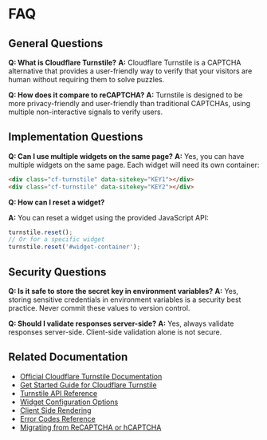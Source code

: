 # FAQ

## General Questions

**Q: What is Cloudflare Turnstile?**
**A:** Cloudflare Turnstile is a CAPTCHA alternative that provides a user-friendly way to verify that your visitors are human without requiring them to solve puzzles.

**Q: How does it compare to reCAPTCHA?**
**A:** Turnstile is designed to be more privacy-friendly and user-friendly than traditional CAPTCHAs, using multiple non-interactive signals to verify users.

## Implementation Questions

**Q: Can I use multiple widgets on the same page?**
**A:** Yes, you can have multiple widgets on the same page. Each widget will need its own container:

```html
<div class="cf-turnstile" data-sitekey="KEY1"></div>
<div class="cf-turnstile" data-sitekey="KEY2"></div>
```

**Q: How can I reset a widget?**

**A:** You can reset a widget using the provided JavaScript API:

```javascript
turnstile.reset();
// Or for a specific widget
turnstile.reset('#widget-container');
```

## Security Questions

**Q: Is it safe to store the secret key in environment variables?**
**A:** Yes, storing sensitive credentials in environment variables is a security best practice. Never commit these values to version control.

**Q: Should I validate responses server-side?**
**A:** Yes, always validate responses server-side. Client-side validation alone is not secure.

## Related Documentation

* [Official Cloudflare Turnstile Documentation](https://developers.cloudflare.com/turnstile/)
* [Get Started Guide for Cloudflare Turnstile](https://developers.cloudflare.com/turnstile/get-started/)
* [Turnstile API Reference](https://developers.cloudflare.com/api/resources/turnstile/subresources/widgets/methods/list/)
* [Widget Configuration Options](https://developers.cloudflare.com/turnstile/concepts/widget/)
* [Client Side Rendering](https://developers.cloudflare.com/turnstile/get-started/client-side-rendering/)
* [Error Codes Reference](https://developers.cloudflare.com/turnstile/get-started/server-side-validation/#error-codes)
* [Migrating from ReCAPTCHA or hCAPTCHA](https://developers.cloudflare.com/turnstile/migration/)
